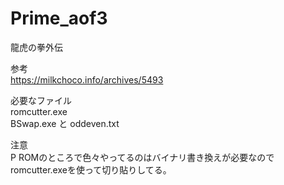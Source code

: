 # Prime_aof3
龍虎の拳外伝  

参考  
https://milkchoco.info/archives/5493

必要なファイル  
romcutter.exe  
BSwap.exe と oddeven.txt  

注意  
P ROMのところで色々やってるのはバイナリ書き換えが必要なのでromcutter.exeを使って切り貼りしてる。  
